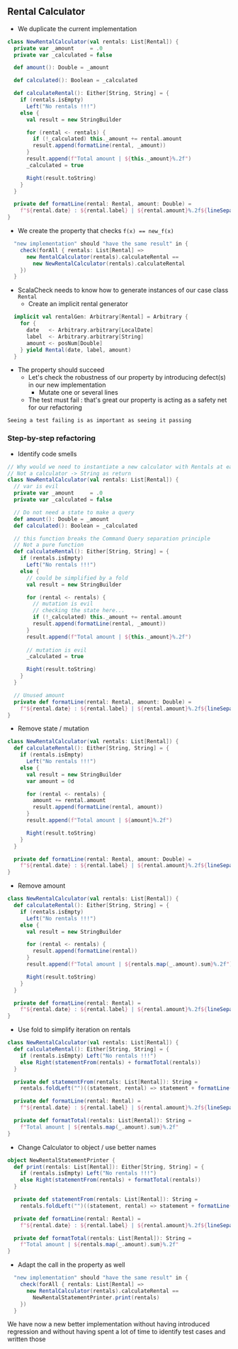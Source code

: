 ## Rental Calculator
* We duplicate the current implementation

```scala
class NewRentalCalculator(val rentals: List[Rental]) {
  private var _amount     = .0
  private var _calculated = false

  def amount(): Double = _amount

  def calculated(): Boolean = _calculated

  def calculateRental(): Either[String, String] = {
    if (rentals.isEmpty)
      Left("No rentals !!!")
    else {
      val result = new StringBuilder

      for (rental <- rentals) {
        if (!_calculated) this._amount += rental.amount
        result.append(formatLine(rental, _amount))
      }
      result.append(f"Total amount | ${this._amount}%.2f")
      _calculated = true

      Right(result.toString)
    }
  }

  private def formatLine(rental: Rental, amount: Double) =
    f"${rental.date} : ${rental.label} | ${rental.amount}%.2f${lineSeparator()}"
}
```

* We create the property that checks `f(x) == new_f(x)`

```scala
  "new implementation" should "have the same result" in {
    check(forAll { rentals: List[Rental] =>
      new RentalCalculator(rentals).calculateRental ==
        new NewRentalCalculator(rentals).calculateRental
    })
  }
```

* ScalaCheck needs to know how to generate instances of our case class `Rental`
  * Create an implicit rental generator

```scala
  implicit val rentalGen: Arbitrary[Rental] = Arbitrary {
    for {
      date   <- Arbitrary.arbitrary[LocalDate]
      label  <- Arbitrary.arbitrary[String]
      amount <- posNum[Double]
    } yield Rental(date, label, amount)
  }
```

* The property should succeed
  * Let's check the robustness of our property by introducing defect(s) in our new implementation
    * Mutate one or several lines
  * The test must fail : that's great our property is acting as a safety net for our refactoring

`Seeing a test failing is as important as seeing it passing`

### Step-by-step refactoring
* Identify code smells

```scala
// Why would we need to instantiate a new calculator with Rentals at each call ?'
// Not a calculator -> String as return
class NewRentalCalculator(val rentals: List[Rental]) {
  // var is evil
  private var _amount     = .0
  private var _calculated = false

  // Do not need a state to make a query
  def amount(): Double = _amount
  def calculated(): Boolean = _calculated

  // this function breaks the Command Query separation principle
  // Not a pure function
  def calculateRental(): Either[String, String] = {
    if (rentals.isEmpty)
      Left("No rentals !!!")
    else {
      // could be simplified by a fold
      val result = new StringBuilder

      for (rental <- rentals) {
        // mutation is evil
        // checking the state here...
        if (!_calculated) this._amount += rental.amount
        result.append(formatLine(rental, _amount))
      }
      result.append(f"Total amount | ${this._amount}%.2f")
      
      // mutation is evil
      _calculated = true

      Right(result.toString)
    }
  }

  // Unused amount
  private def formatLine(rental: Rental, amount: Double) =
    f"${rental.date} : ${rental.label} | ${rental.amount}%.2f${lineSeparator()}"
}
```

* Remove state / mutation
```scala
class NewRentalCalculator(val rentals: List[Rental]) {
  def calculateRental(): Either[String, String] = {
    if (rentals.isEmpty)
      Left("No rentals !!!")
    else {
      val result = new StringBuilder
      var amount = 0d

      for (rental <- rentals) {
        amount += rental.amount
        result.append(formatLine(rental, amount))
      }
      result.append(f"Total amount | ${amount}%.2f")

      Right(result.toString)
    }
  }

  private def formatLine(rental: Rental, amount: Double) =
    f"${rental.date} : ${rental.label} | ${rental.amount}%.2f${lineSeparator()}"
}
```

* Remove amount

```scala
class NewRentalCalculator(val rentals: List[Rental]) {
  def calculateRental(): Either[String, String] = {
    if (rentals.isEmpty)
      Left("No rentals !!!")
    else {
      val result = new StringBuilder

      for (rental <- rentals) {
        result.append(formatLine(rental))
      }
      result.append(f"Total amount | ${rentals.map(_.amount).sum}%.2f")

      Right(result.toString)
    }
  }

  private def formatLine(rental: Rental) =
    f"${rental.date} : ${rental.label} | ${rental.amount}%.2f${lineSeparator()}"
}
```

* Use fold to simplify iteration on rentals

```scala
class NewRentalCalculator(val rentals: List[Rental]) {
  def calculateRental(): Either[String, String] = {
    if (rentals.isEmpty) Left("No rentals !!!")
    else Right(statementFrom(rentals) + formatTotal(rentals))
  }

  private def statementFrom(rentals: List[Rental]): String =
    rentals.foldLeft("")((statement, rental) => statement + formatLine(rental))

  private def formatLine(rental: Rental) =
    f"${rental.date} : ${rental.label} | ${rental.amount}%.2f${lineSeparator()}"

  private def formatTotal(rentals: List[Rental]): String =
    f"Total amount | ${rentals.map(_.amount).sum}%.2f"
}
```

* Change Calculator to object / use better names

```scala
object NewRentalStatementPrinter {
  def print(rentals: List[Rental]): Either[String, String] = {
    if (rentals.isEmpty) Left("No rentals !!!")
    else Right(statementFrom(rentals) + formatTotal(rentals))
  }

  private def statementFrom(rentals: List[Rental]): String =
    rentals.foldLeft("")((statement, rental) => statement + formatLine(rental))

  private def formatLine(rental: Rental) =
    f"${rental.date} : ${rental.label} | ${rental.amount}%.2f${lineSeparator()}"

  private def formatTotal(rentals: List[Rental]): String =
    f"Total amount | ${rentals.map(_.amount).sum}%.2f"
}
```

* Adapt the call in the property as well

```scala
  "new implementation" should "have the same result" in {
    check(forAll { rentals: List[Rental] =>
      new RentalCalculator(rentals).calculateRental ==
        NewRentalStatementPrinter.print(rentals)
    })
  }
```

We have now a new better implementation without having introduced regression and without having spent a lot of time to identify test cases and written those
